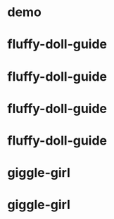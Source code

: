 # demo
# fluffy-doll-guide
# fluffy-doll-guide
# fluffy-doll-guide
# fluffy-doll-guide
# giggle-girl
# giggle-girl
